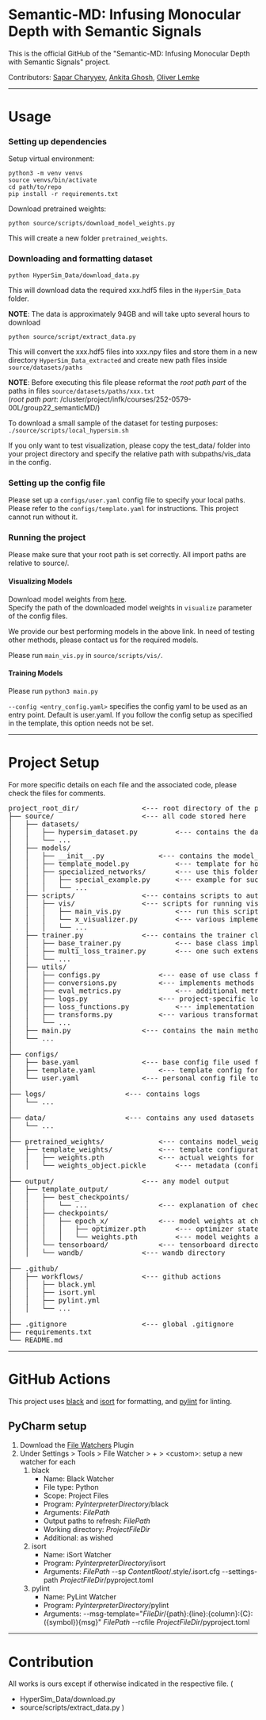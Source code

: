 # Semantic-MD: Infusing Monocular Depth with Semantic Signals
This is the official GitHub of the "Semantic-MD: Infusing Monocular Depth with Semantic Signals" project.

Contributors: [Sapar Charyyev](https://github.com/charyyev), [Ankita Ghosh](https://github.com/ankitaghosh9), [Oliver Lemke](https://github.com/oliver-lemke)

---

# Usage
### Setting up dependencies
Setup virtual environment:
```shell
python3 -m venv venvs
source venvs/bin/activate
cd path/to/repo
pip install -r requirements.txt
```
Download pretrained weights:
```shell
python source/scripts/download_model_weights.py
```
This will create a new folder ```pretrained_weights```.

### Downloading and formatting dataset
```shell
python HyperSim_Data/download_data.py
```
This will download data the required xxx.hdf5 files in the ```HyperSim_Data``` folder.

**NOTE**: The data is approximately 94GB and will take upto several hours to download

```shell
python source/script/extract_data.py
```
This will convert the xxx.hdf5 files into xxx.npy files and store them in a new directory ```HyperSim_Data_extracted``` and
create new path files inside ```source/datasets/paths```

**NOTE**: Before executing this file please reformat the *root path part* of the paths in files ```source/datasets/paths/xxx.txt``` <br>
(*root path part*: /cluster/project/infk/courses/252-0579-00L/group22_semanticMD/)

To download a small sample of the dataset for testing purposes: ``` ./source/scripts/local_hypersim.sh```

If you only want to test visualization, please copy the test_data/ folder into your project directory and specify the relative path with subpaths/vis_data in the config.

### Setting up the config file
Please set up a ```configs/user.yaml``` config file to specify your local paths. Please refer to the ```configs/template.yaml``` for instructions.
This project cannot run without it.

### Running the project
Please make sure that your root path is set correctly. All import paths are relative to source/.

#### Visualizing Models
Download model weights from [here](https://drive.google.com/file/d/1d0y0q_3sTj6Ba6uAT5quSMMQaEa-X59u/view?usp=sharing). <br>
Specify the path of the downloaded model weights in `visualize` parameter of the config files.

We provide our best performing models in the above link. In need of testing other methods, please contact us for the required models.

Please run `main_vis.py` in `source/scripts/vis/`.

#### Training Models
Please run `python3 main.py`

`--config <entry_config.yaml>` specifies the config yaml to be used as an entry point. Default is user.yaml.
If you follow the config setup as specified in the template, this option needs not be set.

---

# Project Setup

For more specific details on each file and the associated code, please check the files for comments.

<pre>
project_root_dir/ 				<--- root directory of the project
├── source/ 					<--- all code stored here
│   ├── datasets/
│   │   ├── hypersim_dataset.py 		<--- contains the dataset implmentation for the HyperSim dataset
│   │   └── ...
│   ├── models/
│   │   ├── __init__.py 			<--- contains the model_factory which is responsible for building a model
│   │   ├── template_model.py 			<--- template for how a model should look like
│   │   ├── specialized_networks/ 		<--- use this folder for special changes to the network
│   │   │   ├── special_example.py 		<--- example for such a network change
│   │   │   └── ...
│   ├── scripts/ 				<--- contains scripts to automate certain tasks, mostly not relevant to the final execution of the project
│   │   ├── vis/ 				<--- scripts for running visualization
│   │   │   ├── main_vis.py 			<--- run this script to run visualization
│   │   │   └── x_visualizer.py 		<--- various implementations of the visualizer class; for more info check comments in file
│   │   │   └── ...
│   ├── trainer.py 				<--- contains the trainer class implementations
│   │   ├── base_trainer.py 			<--- base class implementation of the trainer class, can be extended 
│   │   ├── multi_loss_trainer.py 		<--- one such extension of the base trainer; takes care of training multi_loss (2 heads) model
│   │   └── ...
│   ├── utils/
│   │   ├── configs.py 				<--- ease of use class for accessing config
│   │   ├── conversions.py 			<--- implements methods of converting semantic map as seen in the paper
│   │   ├── eval_metrics.py 			<--- additional metrics to keep track of
│   │   ├── logs.py 				<--- project-specific logging configuration
│   │   ├── loss_functions.py 			<--- implementation of additional loss functions
│   │   ├── transforms.py 			<--- various transformations of image data
│   │   └── ...
│   ├── main.py 				<--- contains the main method
│   └── ...
│
├── configs/
│   ├── base.yaml 				<--- base config file used for changing the actual project
│   ├── template.yaml 				<--- template config for setting up user.yaml
│   └── user.yaml 				<--- personal config file to set up config for this specific workspace
│
├── logs/ 					<--- contains logs
│   └── ...
│
├── data/ 					<--- contains any used datasets
│   └── ...
│
├── pretrained_weights/ 			<--- contains model_weights
│   ├── template_weights/ 			<--- template configuration
│   │   ├── weights.pth 			<--- actual weights for the model
│   │   └── weights_object.pickle 		<--- metadata (config used for pretraining)
│
├── output/ 					<--- any model output
│   ├── template_output/
│   │   ├── best_checkpoints/
│   │   │   └── ... 				<--- explanation of checkpoint structure under checkpoints/
│   │   ├── checkpoints/
│   │   │   ├── epoch_x/ 			<--- model weights at checkpoint
│   │   │   │   ├── optimizer.pth 		<--- optimizer state at checkpoint
│   │   │   │   └── weights.pth 		<--- model weights at checkpoint
│   │   └── tensorboard/  			<--- tensorboard directory
│   │   └── wandb/ 				<--- wandb directory
│
├── .github/                                        
│   ├── workflows/ 				<--- github actions 
│   │   ├── black.yml
│   │   ├── isort.yml
│   │   ├── pylint.yml
│   │   └── ...
│
├── .gitignore 					<--- global .gitignore
├── requirements.txt
└── README.md
</pre>

---

# GitHub Actions
This project uses [black](https://pypi.org/project/black/) and
[isort](https://pypi.org/project/isort/) for formatting, and
[pylint](https://pypi.org/project/pylint/) for linting.

## PyCharm setup
1. Download the [File Watchers](https://www.jetbrains.com/help/pycharm/using-file-watchers.html)
   Plugin
2. Under Settings > Tools > File Watcher > + > \<custom>: setup a new watcher for each
	1. black
		- Name: Black Watcher
		- File type: Python
		- Scope: Project Files
		- Program: $PyInterpreterDirectory$/black
		- Arguments: $FilePath$
		- Output paths to refresh: $FilePath$
		- Working directory: $ProjectFileDir$
		- Additional: as wished
	2. isort
		- Name: iSort Watcher
		- Program: $PyInterpreterDirectory$/isort
		- Arguments: $FilePath$ --sp $ContentRoot$/.style/.isort.cfg --settings-path $ProjectFileDir$/pyproject.toml
	3. pylint
		- Name: PyLint Watcher
		- Program: $PyInterpreterDirectory$/pylint
		- Arguments: --msg-template="$FileDir$/{path}:{line}:{column}:{C}:({symbol}){msg}" $FilePath$ --rcfile $ProjectFileDir$/pyproject.toml

---

# Contribution
All works is ours except if otherwise indicated in the respective file.
(
- HyperSim_Data/download.py
- source/scripts/extract_data.py
)
